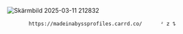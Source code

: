 



![Skärmbild 2025-03-11 212832](https://github.com/user-attachments/assets/f1629f58-ceb2-4461-ab03-8bf997cb5d94)




           https://madeinabyssprofiles.carrd.co/      ᶻ 𝗓 𐰁
